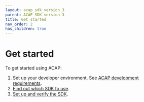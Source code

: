 ```yaml
---
layout: acap_sdk_version_3
parent: ACAP SDK version 3
title: Get started
nav_order: 2
has_children: true
---
```

# Get started

To get started using ACAP:

1. Set up your developer environment. See [ACAP development requirements](./acap-development-requirements).
2. [Find out which SDK to use](./find-out-which-sdk-to-use).
3. [Set up and verify the SDK](./set-up-and-verify-the-sdk).
